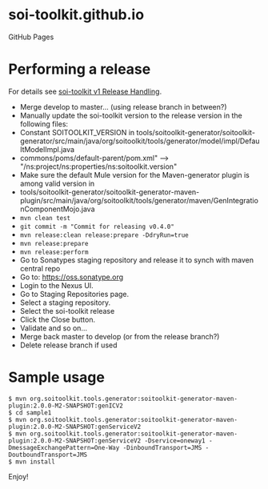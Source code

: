 soi-toolkit.github.io
=====================

GitHub Pages

# Performing a release

For details see [soi-toolkit v1 Release Handling](https://code.google.com/p/soi-toolkit/wiki/DG_ReleaseHandling).

* Merge develop to master... (using release branch in between?)
* Manually update the soi-toolkit version to the release version in the following files:
 * Constant SOITOOLKIT_VERSION in tools/soitoolkit-generator/soitoolkit-generator/src/main/java/org/soitoolkit/tools/generator/model/impl/DefaultModelImpl.java
 * commons/poms/default-parent/pom.xml" --> "/ns:project/ns:properties/ns:soitoolkit.version"
* Make sure the default Mule version for the Maven-generator plugin is among valid version in 
 * tools/soitoolkit-generator/soitoolkit-generator-maven-plugin/src/main/java/org/soitoolkit/tools/generator/maven/GenIntegrationComponentMojo.java
* `mvn clean test`
* `git commit -m "Commit for releasing v0.4.0"`
* `mvn release:clean release:prepare -DdryRun=true`
* `mvn release:prepare`
* `mvn release:perform`
* Go to Sonatypes staging repository and release it to synch with maven central repo
 * Go to: https://oss.sonatype.org
 * Login to the Nexus UI.
 * Go to Staging Repositories page.
 * Select a staging repository.
 * Select the soi-toolkit release
 * Click the Close button.
* Validate and so on...
* Merge back master to develop (or from the release branch?)
* Delete release branch if used


# Sample usage

    $ mvn org.soitoolkit.tools.generator:soitoolkit-generator-maven-plugin:2.0.0-M2-SNAPSHOT:genICV2
    $ cd sample1
    $ mvn org.soitoolkit.tools.generator:soitoolkit-generator-maven-plugin:2.0.0-M2-SNAPSHOT:genServiceV2
    $ mvn org.soitoolkit.tools.generator:soitoolkit-generator-maven-plugin:2.0.0-M2-SNAPSHOT:genServiceV2 -Dservice=oneway1 -DmessageExchangePattern=One-Way -DinboundTransport=JMS -DoutboundTransport=JMS
    $ mvn install
    
Enjoy!    
